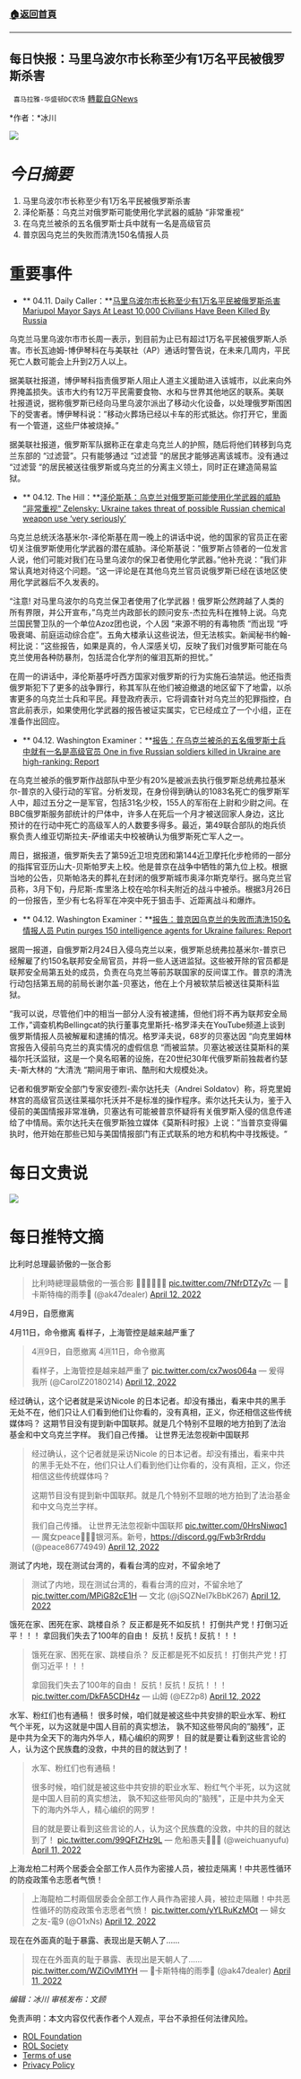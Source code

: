 ###  [:house:返回首頁](https://github.com/ourhimalayas/txt)
---


## 每日快报：马里乌波尔市长称至少有1万名平民被俄罗斯杀害
` 喜马拉雅-华盛顿DC农场` [轉載自GNews](https://gnews.org/zh-hans/2337273/)

*作者：*冰川

![](http://himalayawashingtondc.org/wp-content/uploads/2021/08/每日快报.png)

# ***今日摘要***

1. 马里乌波尔市长称至少有1万名平民被俄罗斯杀害
2. 泽伦斯基：乌克兰对俄罗斯可能使用化学武器的威胁 “非常重视“
3. 在乌克兰被杀的五名俄罗斯士兵中就有一名是高级官员
4. 普京因乌克兰的失败而清洗150名情报人员


# 重要事件

- ** 04.11. Daily Caller：**[马里乌波尔市长称至少有1万名平民被俄罗斯杀害 Mariupol Mayor Says At Least 10,000 Civilians Have Been Killed By Russia](https://dailycaller.com/2022/04/11/ukraine-mariupol-mayor-civilians-killed-russia-war-crimes/)


乌克兰马里乌波尔市市长周一表示，到目前为止已有超过1万名平民被俄罗斯人杀害。市长瓦迪姆-博伊琴科在与美联社（AP）通话时警告说，在未来几周内，平民死亡人数可能会上升到2万人以上。

据美联社报道，博伊琴科指责俄罗斯人阻止人道主义援助进入该城市，以此来向外界掩盖损失。该市大约有12万平民需要食物、水和与世界其他地区的联系。美联社报道说，据称俄罗斯已经向马里乌波尔派出了移动火化设备，以处理俄罗斯围困下的受害者。博伊琴科说：”移动火葬场已经以卡车的形式抵达。你打开它，里面有一个管道，这些尸体被烧掉。”

据美联社报道，俄罗斯军队据称正在拿走乌克兰人的护照，随后将他们转移到乌克兰东部的 “过滤营”。只有能够通过 “过滤营 “的居民才能够逃离该城市。没有通过 “过滤营 “的居民被送往俄罗斯或乌克兰的分离主义领土，同时正在建造简易监狱。

- ** 04.12. The Hill：**[泽伦斯基：乌克兰对俄罗斯可能使用化学武器的威胁 “非常重视“ Zelensky: Ukraine takes threat of possible Russian chemical weapon use ‘very seriously’](https://thehill.com/policy/international/3264652-zelensky-ukraine-takes-threat-of-possible-russian-chemical-weapon-use-very-seriously/)


乌克兰总统沃洛基米尔-泽伦斯基在周一晚上的讲话中说，他的国家的官员正在密切关注俄罗斯使用化学武器的潜在威胁。泽伦斯基说：”俄罗斯占领者的一位发言人说，他们可能对我们在马里乌波尔的保卫者使用化学武器。”他补充说：”我们非常认真地对待这个问题。“这一评论是在其他乌克兰官员说俄罗斯已经在该地区使用化学武器后不久发表的。

“注意! 对马里乌波尔的乌克兰保卫者使用了化学武器！俄罗斯公然跨越了人类的所有界限，并公开宣布，”乌克兰内政部长的顾问安东-杰拉先科在推特上说。乌克兰国民警卫队的一个单位Azoz团也说，个人因 “来源不明的有毒物质 “而出现 “呼吸衰竭、前庭运动综合症”。五角大楼承认这些说法，但无法核实。新闻秘书约翰-柯比说：”这些报告，如果是真的，令人深感关切，反映了我们对俄罗斯可能在乌克兰使用各种防暴剂，包括混合化学剂的催泪瓦斯的担忧。”

在周一的讲话中，泽伦斯基呼吁西方国家对俄罗斯的行为实施石油禁运。他还指责俄罗斯犯下了更多的战争罪行，称其军队在他们被迫撤退的地区留下了地雷，以杀害更多的乌克兰士兵和平民。拜登政府表示，它将调查针对乌克兰的犯罪指控，白宫此前表示，如果使用化学武器的报告被证实属实，它已经成立了一个小组，正在准备作出回应。

- ** 04.12. Washington Examiner：**[报告：在乌克兰被杀的五名俄罗斯士兵中就有一名是高级官员 One in five Russian soldiers killed in Ukraine are high-ranking: Report](https://www.washingtonexaminer.com/news/one-in-five-russian-soldiers-killed-in-ukraine-are-high-ranking-report)


在乌克兰被杀的俄罗斯作战部队中至少有20%是被派去执行俄罗斯总统弗拉基米尔-普京的入侵行动的军官。分析发现，在身份得到确认的1083名死亡的俄罗斯军人中，超过五分之一是军官，包括31名少校，155人的军衔在上尉和少尉之间。在BBC俄罗斯服务部统计的尸体中，许多人在死后一个月才被送回家人身边，这比预计的在行动中死亡的高级军人的人数要多得多。最近，第49联合部队的炮兵侦察负责人维亚切斯拉夫-萨维诺夫中校被确认为俄罗斯死亡军人之一。

周日，据报道，俄罗斯失去了第59近卫坦克团和第144近卫摩托化步枪师的一部分的指挥官亚历山大-贝斯帕罗夫上校。他是普京在战争中牺牲的第九位上校。根据当地的公告，贝斯帕洛夫的葬礼在封闭的俄罗斯城市奥泽尔斯克举行。据乌克兰官员称，3月下旬，丹尼斯-库里洛上校在哈尔科夫附近的战斗中被杀。根据3月26日的一份报告，至少有七名将军在冲突中死于狙击手、近距离战斗和爆炸。

- ** 04.12. Washington Examiner：**[报告：普京因乌克兰的失败而清洗150名情报人员 Putin purges 150 intelligence agents for Ukraine failures: Report](https://www.washingtonexaminer.com/news/putin-purges-150-intelligence-agents-for-ukraine-failures-report)


据周一报道，自俄罗斯2月24日入侵乌克兰以来，俄罗斯总统弗拉基米尔-普京已经解雇了约150名联邦安全局官员，并将一些人送进监狱。这些被开除的官员都是联邦安全局第五处的成员，负责在乌克兰等前苏联国家的反间谍工作。普京的清洗行动包括第五局的前局长谢尔盖-贝塞达，他在上个月被软禁后被送往莫斯科监狱。

“我可以说，尽管他们中的相当一部分人没有被逮捕，但他们将不再为联邦安全局工作，”调查机构Bellingcat的执行董事克里斯托-格罗泽夫在YouTube频道上谈到俄罗斯情报人员被解雇和逮捕的情况。格罗泽夫说，68岁的贝塞达因 “向克里姆林宫报告入侵前乌克兰的真实情况的虚假信息 “而被监禁。贝塞达被送往莫斯科的莱福尔托沃监狱，这是一个臭名昭著的设施，在20世纪30年代俄罗斯前独裁者约瑟夫-斯大林的 “大清洗 “期间用于审讯、酷刑和大规模处决。

记者和俄罗斯安全部门专家安德烈-索尔达托夫（Andrei Soldatov）称，将克里姆林宫的高级官员送往莱福尔托沃并不是标准的操作程序。索尔达托夫认为，鉴于入侵前的美国情报非常准确，贝塞达有可能被普京怀疑将有关俄罗斯入侵的信息传递给了中情局。索尔达托夫在俄罗斯独立媒体《莫斯科时报》上说：”当普京变得偏执时，他开始在那些已知与美国情报部门有正式联系的地方和机构中寻找叛徒。“

# 每日文贵说
![](http://himalayawashingtondc.org/wp-content/uploads/2022/04/1-1024x576.jpg)
# 每日推特文摘

















比利时总理最骄傲的一张合影





> 比利時總理最驕傲的一張合影
> 💪🎆🔥💪🎆🔥 [pic.twitter.com/7NfrDTZy7c](https://t.co/7NfrDTZy7c)
> — 🦅卡斯特梅的雨季🗽 (@ak47dealer) [April 12, 2022](https://twitter.com/ak47dealer/status/1513828166715863045?ref_src=twsrc%5Etfw)







4月9日，自愿撤离

4月11日，命令撤离 看样子，上海管控是越来越严重了





> 4🈷️9日，自愿撤离
> 4🈷️11日，命令撤离
> 
> 看样子，上海管控是越来越严重了 [pic.twitter.com/cx7wos064a](https://t.co/cx7wos064a)
> — 爰得我所 (@CarolZ20180214) [April 12, 2022](https://twitter.com/CarolZ20180214/status/1513702944608333827?ref_src=twsrc%5Etfw)







经过确认，这个记者就是采访Nicole 的日本记者。却没有播出，看来中共的黑手无处不在，他们只让人们看到他们让你看的，没有真相，正义，你还相信这些传统媒体吗？ 这期节目没有提到新中国联邦。就是几个特别不显眼的地方拍到了法治基金和中文乌克兰字样。 我们自己传播。 让世界无法忽视新中国联邦





> 经过确认，这个记者就是采访Nicole 的日本记者。却没有播出，看来中共的黑手无处不在，他们只让人们看到他们让你看的，没有真相，正义，你还相信这些传统媒体吗？ 
> 
> 这期节目没有提到新中国联邦。就是几个特别不显眼的地方拍到了法治基金和中文乌克兰字样。
> 
> 我们自己传播。
> 让世界无法忽视新中国联邦 [pic.twitter.com/0HrsNiwqc1](https://t.co/0HrsNiwqc1)
> — 魔女peace🌟🌟🌟银河系。新号，https://discord.gg/Fwb3rRrddu (@peace86774949) [April 12, 2022](https://twitter.com/peace86774949/status/1513801204752543748?ref_src=twsrc%5Etfw)







测试了内地，现在测试台湾的，看看台湾的应对，不留余地了





> 测试了内地，现在测试台湾的，看看台湾的应对，不留余地了 [pic.twitter.com/MPiG82cE1H](https://t.co/MPiG82cE1H)
> — 文北 (@jSQZNeI7kBbK267) [April 12, 2022](https://twitter.com/jSQZNeI7kBbK267/status/1513748069531066370?ref_src=twsrc%5Etfw)







饿死在家、困死在家、跳楼自杀？ 反正都是死不如反抗！ 打倒共产党！打倒习近平！！！ 拿回我们失去了100年的自由！ 反抗！反抗！反抗！！！





> 饿死在家、困死在家、跳楼自杀？
> 反正都是死不如反抗！
> 打倒共产党！打倒习近平！！！
> 
> 拿回我们失去了100年的自由！
> 反抗！反抗！反抗！！！ [pic.twitter.com/DkFA5CDH4z](https://t.co/DkFA5CDH4z)
> — 山姆 (@EZ2p8) [April 12, 2022](https://twitter.com/EZ2p8/status/1513720586928676866?ref_src=twsrc%5Etfw)







水军、粉红们也有通稿！ 很多时候，咱们就是被这些中共安排的职业水军、粉红气个半死，以为这就是中国人目前的真实想法， 孰不知这些带风向的”脑残”，正是中共为全天下的海内外华人，精心编织的网罗！ 目的就是要让看到这些言论的人，认为这个民族蠢的没救，中共的目的就达到了！





> 水军、粉红们也有通稿！
> 
> 很多时候，咱们就是被这些中共安排的职业水军、粉红气个半死，以为这就是中国人目前的真实想法， 孰不知这些带风向的"脑残"，正是中共为全天下的海内外华人，精心编织的网罗！
> 
>  目的就是要让看到这些言论的人，认为这个民族蠢的没救，中共的目的就达到了！ [pic.twitter.com/99QFtZHz9L](https://t.co/99QFtZHz9L)
> — 危船愚夫🌻🌻🌻 (@weichuanyufu) [April 11, 2022](https://twitter.com/weichuanyufu/status/1513549275153969152?ref_src=twsrc%5Etfw)







上海龙柏二村两个居委会全部工作人员作为密接人员，被拉走隔离！中共恶性循环的防疫政策令志愿者气愤！





> 上海龍柏二村兩個居委会全部工作人員作為密接人員，被拉走隔離！中共恶性循环的防疫政策令志愿者气愤！ [pic.twitter.com/yYLRuKzMOt](https://t.co/yYLRuKzMOt)
> — 婦女之友-電9 (@O1xNs) [April 12, 2022](https://twitter.com/O1xNs/status/1513713046291890177?ref_src=twsrc%5Etfw)







现在在外面真的耻于暴露、表现出是天朝人了……





> 现在在外面真的耻于暴露、表现出是天朝人了…… [pic.twitter.com/WZiOvlM1YH](https://t.co/WZiOvlM1YH)
> — 🦅卡斯特梅的雨季🗽 (@ak47dealer) [April 11, 2022](https://twitter.com/ak47dealer/status/1513534035435614209?ref_src=twsrc%5Etfw)









*编辑：冰川
审核发布：文顾*

 

免责声明：本文内容仅代表作者个人观点，平台不承担任何法律风险。

- [ROL Foundation](https://rolfoundation.org/)
- [ROL Society](https://rolsociety.org/)
- [Terms of use](https://gnews.org/terms-of-use-3/)
- [Privacy Policy](https://gnews.org/privacy-policy/)
